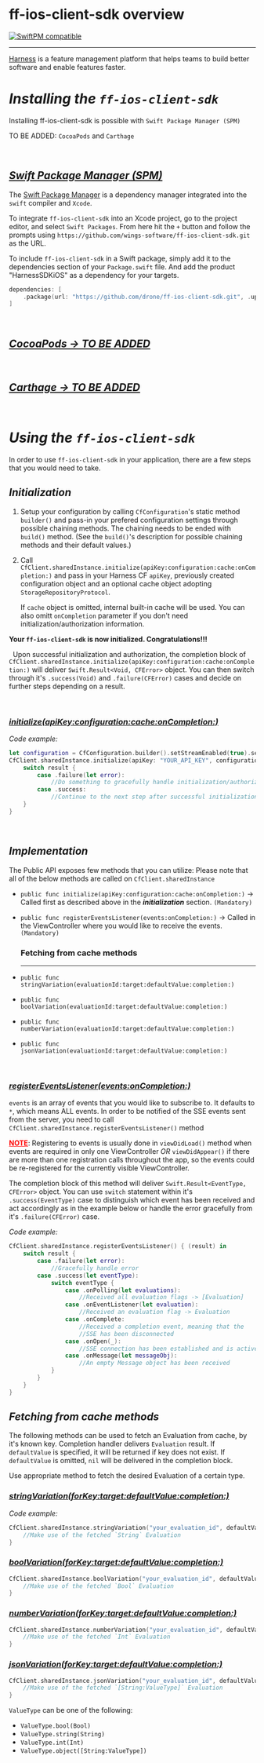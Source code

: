 # ff-ios-client-sdk overview

[![SwiftPM compatible](https://img.shields.io/badge/SwiftPM-compatible-4BC51D.svg?style=flat)](https://swift.org/package-manager/)

---
[Harness](https://www.harness.io/) is a feature management platform that helps teams to build better software and enable features faster.
&nbsp;
# _Installing the `ff-ios-client-sdk`_
Installing ff-ios-client-sdk is possible with `Swift Package Manager (SPM)`

TO BE ADDED: `CocoaPods` and `Carthage`

&nbsp;
## <u>_Swift Package Manager (SPM)_</u>
The [Swift Package Manager](https://swift.org/package-manager/) is a dependency manager integrated into the `swift` compiler and `Xcode`.

To integrate `ff-ios-client-sdk` into an Xcode project, go to the project editor, and select `Swift Packages`. From here hit the `+` button and follow the prompts using  `https://github.com/wings-software/ff-ios-client-sdk.git` as the URL.

To include `ff-ios-client-sdk` in a Swift package, simply add it to the dependencies section of your `Package.swift` file. And add the product "HarnessSDKiOS" as a dependency for your targets.

```Swift
dependencies: [
	.package(url: "https://github.com/drone/ff-ios-client-sdk.git", .upToNextMinor(from: "0.0.1"))
]
```
&nbsp;
## <u>_CocoaPods -> TO BE ADDED_</u>
&nbsp;
## <u>_Carthage -> TO BE ADDED_</u>

&nbsp;
# _Using the `ff-ios-client-sdk`_

In order to use `ff-ios-client-sdk` in your application, there are a few steps that you would need to take.

## **_Initialization_**
1. Setup your configuration by calling `CfConfiguration`'s static method `builder()` and pass-in your prefered configuration settings through possible chaining methods. The chaining needs to be ended with `build()` method. (See the `build()`'s description for possible chaining methods and their default values.)

2. Call `CfClient.sharedInstance.initialize(apiKey:configuration:cache:onCompletion:)` and pass in your Harness CF `apiKey`, previously created configuration object and an optional cache object adopting `StorageRepositoryProtocol`.
	
	If `cache` object is omitted, internal built-in cache will be used. You can also omitt `onCompletion` parameter if you don't need initialization/authorization information. 

**Your `ff-ios-client-sdk` is now initialized. Congratulations!!!**

&nbsp;
Upon successful initialization and authorization, the completion block of `CfClient.sharedInstance.initialize(apiKey:configuration:cache:onCompletion:)` will deliver `Swift.Result<Void, CFError>` object. You can then switch through it's `.success(Void)` and `.failure(CFError)` cases and decide on further steps depending on a result.

&nbsp;
### <u>_initialize(apiKey:configuration:cache:onCompletion:)_</u>
_Code example:_
```Swift
let configuration = CfConfiguration.builder().setStreamEnabled(true).setTarget("Your_Account_Identifier").build()
CfClient.sharedInstance.initialize(apiKey: "YOUR_API_KEY", configuration: configuration) { (result) in
	switch result {
		case .failure(let error):
			//Do something to gracefully handle initialization/authorization failure
		case .success:
			//Continue to the next step after successful initialization/authorization  
	}
}
```
&nbsp;
## **_Implementation_**
The Public API exposes few methods that you can utilize:
Please note that all of the below methods are called on `CfClient.sharedInstance`

* `public func initialize(apiKey:configuration:cache:onCompletion:)` -> Called first as described above in the **_initialization_** section. `(Mandatory)`

* `public func registerEventsListener(events:onCompletion:)` -> Called in the ViewController where you would like to receive the events. `(Mandatory)`

	### Fetching from cache methods
	---
* `public func stringVariation(evaluationId:target:defaultValue:completion:)`

* `public func boolVariation(evaluationId:target:defaultValue:completion:)`

* `public func numberVariation(evaluationId:target:defaultValue:completion:)`

* `public func jsonVariation(evaluationId:target:defaultValue:completion:)`

&nbsp;
### <u>_registerEventsListener(events:onCompletion:)_</u>
`events` is an array of events that you would like to subscribe to. It defaults to `*`, which means ALL events. 
In order to be notified of the SSE events sent from the server, you need to call `CfClient.sharedInstance.registerEventsListener()` method 

<u style="color:red">**NOTE**</u>: Registering to events is usually done in `viewDidLoad()` method when events are required in only one ViewController _OR_ `viewDidAppear()` if there are more than one registration calls throughout the app, so the events could be re-registered for the currently visible ViewController.

The completion block of this method will deliver `Swift.Result<EventType, CFError>` object. You can use `switch` statement within it's `.success(EventType)` case to distinguish which event has been received and act accordingly as in the example below or handle the error gracefully from it's `.failure(CFError)` case.

_Code example:_
```Swift
CfClient.sharedInstance.registerEventsListener() { (result) in
	switch result {
		case .failure(let error):
			//Gracefully handle error
		case .success(let eventType):
			switch eventType {
				case .onPolling(let evaluations):
					//Received all evaluation flags -> [Evaluation]
				case .onEventListener(let evaluation):
					//Received an evaluation flag -> Evaluation
				case .onComplete:
					//Received a completion event, meaning that the 
					//SSE has been disconnected
				case .onOpen(_):
					//SSE connection has been established and is active
				case .onMessage(let messageObj):
					//An empty Message object has been received
			}
		}
	}
}
```

## _Fetching from cache methods_

The following methods can be used to fetch an Evaluation from cache, by it's known key. Completion handler delivers `Evaluation` result. If `defaultValue` is specified, it will be returned if key does not exist. If `defaultValue` is omitted, `nil` will be delivered in the completion block. 

Use appropriate method to fetch the desired Evaluation of a certain type.
### <u>_stringVariation(forKey:target:defaultValue:completion:)_</u>
_Code example:_
```Swift
CfClient.sharedInstance.stringVariation("your_evaluation_id", defaultValue: String?) { (evaluation) in
	//Make use of the fetched `String` Evaluation
}
```
### <u>_boolVariation(forKey:target:defaultValue:completion:)_</u>
```Swift
CfClient.sharedInstance.boolVariation("your_evaluation_id", defaultValue: Bool?) { (evaluation) in
	//Make use of the fetched `Bool` Evaluation
}
```
### <u>_numberVariation(forKey:target:defaultValue:completion:)_</u>
```Swift
CfClient.sharedInstance.numberVariation("your_evaluation_id", defaultValue: Int?) { (evaluation) in
	//Make use of the fetched `Int` Evaluation
}
```
### <u>_jsonVariation(forKey:target:defaultValue:completion:)_</u>
```Swift
CfClient.sharedInstance.jsonVariation("your_evaluation_id", defaultValue: [String:ValueType]?) { (evaluation) in
	//Make use of the fetched `[String:ValueType]` Evaluation
}
```
`ValueType` can be one of the following: 

* `ValueType.bool(Bool)` 
* `ValueType.string(String)`
* `ValueType.int(Int)`
* `ValueType.object([String:ValueType])`
